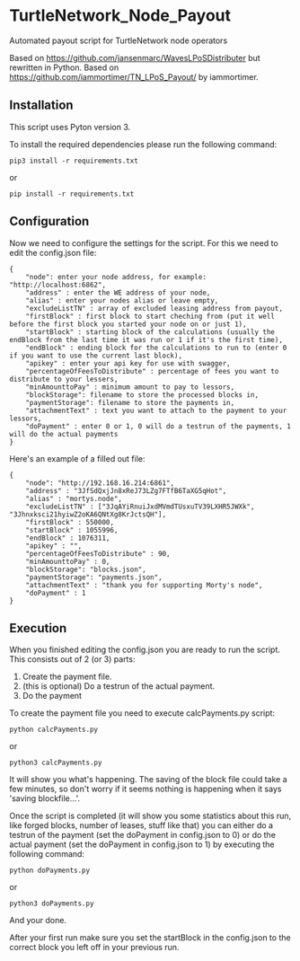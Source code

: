 # TurtleNetwork_Node_Payout
Automated payout script for TurtleNetwork node operators 

Based on <https://github.com/jansenmarc/WavesLPoSDistributer> but rewritten in Python.
Based on <https://github.com/iammortimer/TN_LPoS_Payout/> by iammortimer.

## Installation
This script uses Pyton version 3.

To install the required dependencies please run the following command:
```
pip3 install -r requirements.txt
```
or 
```
pip install -r requirements.txt
```

## Configuration
Now we need to configure the settings for the script. For this we need to edit the config.json file:
```
{
    "node": enter your node address, for example: "http://localhost:6862",
    "address" : enter the WE address of your node,
    "alias" : enter your nodes alias or leave empty,
    "excludeListTN" : array of excluded leasing address from payout, 
    "firstBlock" : first block to start cheching from (put it well before the first block you started your node on or just 1), 
    "startBlock" : starting block of the calculations (usually the endBlock from the last time it was run or 1 if it's the first time),
    "endBlock" : ending block for the calculations to run to (enter 0 if you want to use the current last block),
    "apikey" : enter your api key for use with swagger,
    "percentageOfFeesToDistribute" : percentage of fees you want to distribute to your lessers, 
    "minAmounttoPay" : minimum amount to pay to lessors,
    "blockStorage": filename to store the processed blocks in,
    "paymentStorage": filename to store the payments in,
    "attachmentText" : text you want to attach to the payment to your lessors,
    "doPayment" : enter 0 or 1, 0 will do a testrun of the payments, 1 will do the actual payments
}
```

Here's an example of a filled out file:
```
{
    "node": "http://192.168.16.214:6861",
    "address" : "3JfSdQxjJn8xReJ73LZg7FTfB6TaXG5qHot",
    "alias" : "mortys.node",
    "excludeListTN" : ["3JqAYiRnuiJxdMVmdTUsxuTV39LXHR5JWXk", "3Jhnxksci21hyiwZ2oKA6QNtXg8KrJctsQH"],
    "firstBlock" : 550000,
    "startBlock" : 1055996,
    "endBlock" : 1076311,
    "apikey" : "",
    "percentageOfFeesToDistribute" : 90, 
    "minAmounttoPay" : 0,
    "blockStorage": "blocks.json",
    "paymentStorage": "payments.json",
    "attachmentText" : "thank you for supporting Morty's node",
    "doPayment" : 1
}
```

## Execution
When you finished editing the config.json you are ready to run the script. This consists out of 2 (or 3) parts:
1. Create the payment file.
2. (this is optional) Do a testrun of the actual payment.
3. Do the payment

To create the payment file you need to execute calcPayments.py script:
```
python calcPayments.py
```
or
```
python3 calcPayments.py
```

It will show you what's happening. The saving of the block file could take a few minutes, so don't worry if it seems nothing is happening when it says 'saving blockfile...'.

Once the script is completed (it will show you some statistics about this run, like forged blocks, number of leases, stuff like that) you can either do a testrun of the payment (set the doPayment in config.json to 0) or do the actual payment (set the doPayment in config.json to 1) by executing the following command:
```
python doPayments.py
```
or
```
python3 doPayments.py
```

And your done. 

After your first run make sure you set the startBlock in the config.json to the correct block you left off in your previous run.
